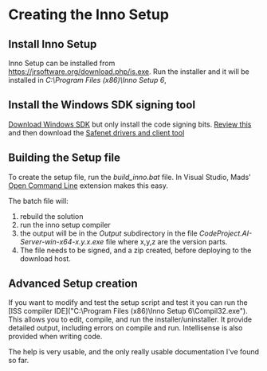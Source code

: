 # Creating the Inno Setup

## Install Inno Setup
Inno Setup can be installed from https://jrsoftware.org/download.php/is.exe. Run the installer and it will be installed in *C:\Program Files (x86)\Inno Setup 6*,

## Install the Windows SDK signing tool

[Download Windows SDK](https://developer.microsoft.com/en-us/windows/downloads/windows-sdk/) but only install the code signing bits. [Review this](https://www.digicert.com/kb/code-signing/ev-authenticode-certificates.htm) and then download the [Safenet drivers and client tool](https://knowledge.digicert.com/solution/how-to-install-the-safenet-drivers-and-client-software-windows)

## Building the Setup file
To create the setup file, run the *build_inno.bat* file. In Visual Studio, Mads' [Open Command Line](https://marketplace.visualstudio.com/items?itemName=MadsKristensen.OpenCommandLine64) extension makes this easy. 

The batch file will:

1. rebuild the solution
1. run the inno setup compiler
1. the output will be in the *Output* subdirectory in the file *CodeProject.AI-Server-win-x64-x.y.x.exe* file where x,y,z are the version parts.
1. The file needs to be signed, and a zip created, before deploying to the download host.

## Advanced Setup creation
If you want to modify and test the setup script and test it you can run the [ISS compiler IDE]("C:\Program Files (x86)\Inno Setup 6\Compil32.exe"). This allows you to edit, compile, and run the installer/uninstaller. It provide detailed output, including errors on compile and run. Intellisense is also provided when writing code.

The help is very usable, and the only really usable documentation I've found so far.